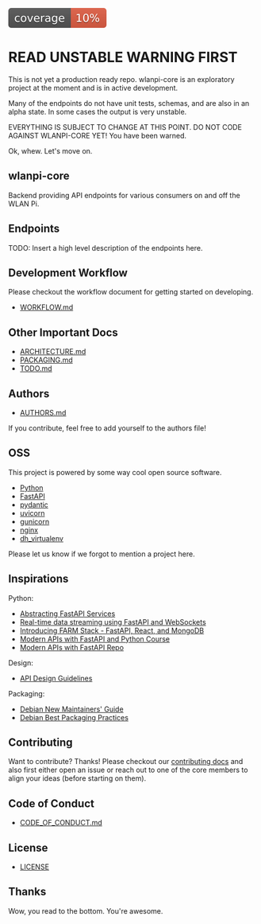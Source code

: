 ![coverage-badge](coverage.svg)

# READ UNSTABLE WARNING FIRST

This is not yet a production ready repo. wlanpi-core is an exploratory project at the moment and is in active development.

Many of the endpoints do not have unit tests, schemas, and are also in an alpha state. In some cases the output is very unstable. 

EVERYTHING IS SUBJECT TO CHANGE AT THIS POINT. DO NOT CODE AGAINST WLANPI-CORE YET! You have been warned.

Ok, whew. Let's move on.

## wlanpi-core

Backend providing API endpoints for various consumers on and off the WLAN Pi.

## Endpoints

TODO: Insert a high level description of the endpoints here.

## Development Workflow

Please checkout the workflow document for getting started on developing.

- [WORKFLOW.md](WORKFLOW.md)

## Other Important Docs

- [ARCHITECTURE.md](ARCHITECTURE.md)
- [PACKAGING.md](PACKAGING.md)
- [TODO.md](TODO.md)

## Authors

- [AUTHORS.md](AUTHORS.md)

If you contribute, feel free to add yourself to the authors file!

## OSS

This project is powered by some way cool open source software.

- [Python](https://www.python.org/)
- [FastAPI](https://fastapi.tiangolo.com/)
- [pydantic](https://github.com/samuelcolvin/pydantic/)
- [uvicorn](https://www.uvicorn.org/)
- [gunicorn](https://gunicorn.org/)
- [nginx](https://docs.nginx.com/nginx/admin-guide/installing-nginx/installing-nginx-open-source/)
- [dh_virtualenv](https://github.com/spotify/dh-virtualenv)

Please let us know if we forgot to mention a project here.

## Inspirations

Python:

- [Abstracting FastAPI Services](https://camillovisini.com/article/abstracting-fastapi-services/)
- [Real-time data streaming using FastAPI and WebSockets](https://stribny.name/blog/2020/07/real-time-data-streaming-using-fastapi-and-websockets/)
- [Introducing FARM Stack - FastAPI, React, and MongoDB](https://www.mongodb.com/developer/how-to/FARM-Stack-FastAPI-React-MongoDB/)
- [Modern APIs with FastAPI and Python Course](https://training.talkpython.fm/courses/getting-started-with-fastapi)
- [Modern APIs with FastAPI Repo](https://github.com/talkpython/modern-apis-with-fastapi/)

Design:

- [API Design Guidelines](https://www.moesif.com/blog/api-guide/api-design-guidelines/)

Packaging:

- [Debian New Maintainers' Guide](https://www.debian.org/doc/manuals/maint-guide/)
- [Debian Best Packaging Practices](https://www.debian.org/doc/manuals/developers-reference/best-pkging-practices.html)

## Contributing

Want to contribute? Thanks! Please checkout our [contributing docs](CONTRIBUTING.md) and also first either open an issue or reach out to one of the core members to align your ideas (before starting on them).

## Code of Conduct

- [CODE_OF_CONDUCT.md](CODE_OF_CONDUCT.md)

## License

- [LICENSE](LICENSE)

## Thanks

Wow, you read to the bottom. You're awesome.
